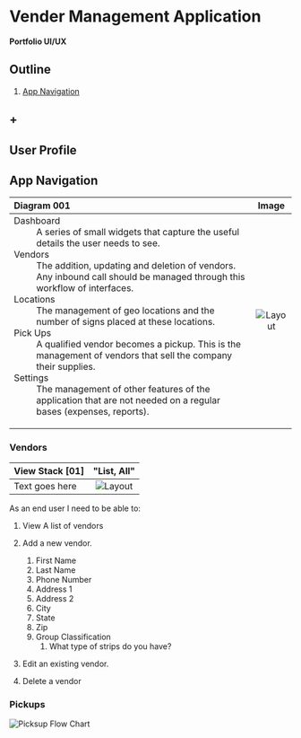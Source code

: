 # Vender Management Application
**Portfolio UI/UX**  

## Outline
1. [App Navigation](#app-navigation)
## +

## User Profile

## App Navigation

| Diagram 001        | Image           |
| :------------- |:-------------:|
| <dl><dt>Dashboard</dt><dd>A series of small widgets that capture the useful details the user needs to see.</dd><dt>Vendors</dt><dd>The addition, updating and deletion of vendors. Any inbound call should be managed through this workflow of interfaces.</dd><dt>Locations</dt><dd>The management of geo locations and the number of signs placed at these locations.</dd><dt>Pick Ups</dt><dd>A qualified vendor becomes a pickup. This is the management of vendors that sell the company their supplies.</dd><dt>Settings</dt><dd>The management of other features of the application that are not needed on a regular bases (expenses, reports).</dd></dl>      | ![Layout](https://raw.github.com/elwoodberry/ux/master/portfolio/vendor-management/_img/wireframes/01__app-nav__state-01__mngmnt-app.png)

### Vendors
| View Stack [01]       | "List, All"           |
| :------------- |:-------------:|
| Text goes here   |   ![Layout](https://raw.github.com/elwoodberry/ux/master/portfolio/vendor-management/_img/wireframes/02__vendor__state-01__all-vendors.png)   |

As an end user I need to be able to:  
1. View A list of vendors
1. Add a new vendor.
    1. First Name
    1. Last Name
    1. Phone Number
    1. Address 1
    1. Address 2  
    1. City
    1. State
    1. Zip
    1. Group Classification
        1. What type of strips do you have?

1. Edit an existing vendor.
1. Delete a vendor

### Pickups
![Picksup Flow Chart](https://raw.github.com/elwoodberry/ux/master/portfolio/vendor-management/_img/flowcharts/fc_04_pickups.png)
